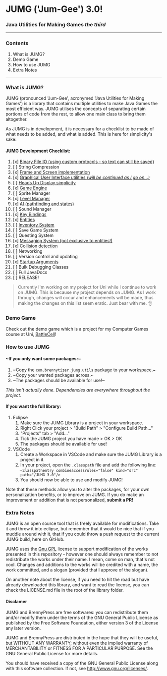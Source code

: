 # JUMG ('Jum-Gee') 3.0!
### Java Utilities for Making Games _the third_
<hr>

### Contents
 1. What is JUMG?
 2. Demo Game
 3. How to use JUMG
 4. Extra Notes
<hr>

### What is JUMG?
JUMG (pronounced 'Jum-Gee', acronymed 'Java Utilities for Making Games') is a library that contains multiple utilities to make Java Games the most efficient way. JUMG utilises the concepts of separating certain portions of code from the rest, to allow one main class to bring them altogether.

As JUMG is in development, it is necessary for a checklist to be made of what needs to be added, and what is added. This is here for simplicity's sake:

#### JUMG Development Checklist:
 1. [x] [Binary File IO (using custom protocols - so text can still be saved)](https://github.com/TheBrenny/JUMG-3.0/blob/master/src/com/thebrenny/jumg/util/FileIO.java)
 2. [ ] String Compression
 3. [x] [Frame and Screen implementation](https://github.com/TheBrenny/JUMG-3.0/blob/master/src/com/thebrenny/jumg/Display.java)
 4. [x] [Graphical User Interface utilities *(will be continued as I go on...)*](https://github.com/TheBrenny/JUMG-3.0/tree/master/src/com/thebrenny/jumg/gui)
 5. [ ] [Heads Up Display simplicity](https://github.com/TheBrenny/JUMG-3.0/tree/master/src/com/thebrenny/jumg/hud)
 6. [x] [Game Engine](https://github.com/TheBrenny/JUMG-3.0/blob/master/src/com/thebrenny/jumg/engine/Engine.java)
 7. [ ] Sprite Manager
 8. [x] [Level Manager](https://github.com/TheBrenny/JUMG-3.0/blob/master/src/com/thebrenny/jumg/level/Level.java)
 9. [x] [AI (pathfinding and states)](https://github.com/TheBrenny/JUMG-3.0/tree/master/src/com/thebrenny/jumg/entities/ai)
 10. [ ] Sound Manager
 11. [x] [Key Bindings](https://github.com/TheBrenny/JUMG-3.0/blob/master/src/com/thebrenny/jumg/input/KeyBindings.java)
 12. [x] [Entities](https://github.com/TheBrenny/JUMG-3.0/tree/master/src/com/thebrenny/jumg/entities)
 13. [ ] [Inventory System](https://github.com/TheBrenny/JUMG-3.0/tree/master/src/com/thebrenny/jumg/items)
 13. [ ] Save Game System
 14. [ ] Questing System
 15. [x] [Messaging System (not exclusive to entities!)](https://github.com/TheBrenny/JUMG-3.0/tree/master/src/com/thebrenny/jumg/entities/messaging)
 16. [x] [Collision detection](https://github.com/TheBrenny/JUMG-3.0/blob/master/src/com/thebrenny/jumg/level/Level.java#L229)
 17. [ ] Networking
 18. [ ] Version control and updating
 19. [x] [Startup Arguments](https://github.com/TheBrenny/JUMG-3.0/blob/master/src/com/thebrenny/jumg/util/ArgumentOrganizer.java)
 20. [ ] Bulk Debugging Classes
 21. [ ] Full JavaDocs
 22. [ ] RELEASE!

> Currently I'm working on my project for Uni while I continue to work on JUMG. This is because my project depends on JUMG. As I work through, changes will occur and enhancements will be made, thus making the changes on this list seem eratic. Just bear with me. :ok_hand:

### Demo Game
Check out the demo game which is a project for my Computer Games course at Uni, [BattleCell](https://github.com/TheBrenny/BattleCell)!

### How to use JUMG

#### ~If you only want some packages:~
 1. ~Copy the `com.brennytizer.jumg.utils` package to your workspace.~
 2. ~Copy your wanted packages across.~
 3. ~The packages should be available for use!~

_This isn't actually done. Dependencies are everywhere throughout the project._

#### If you want the full library:
 1. Eclipse
    1. Make sure the JUMG Library is a project in your workspace.
    2. Right Click your project > "Build Path" > "Configure Build Path..."
    3. "Projects" tab > "Add..."
    4. Tick the JUMG project you have made > OK > OK
    5. The packages should be available for use!
 2. VSCode
    1. Create a Workspace in VSCode and make sure the JUMG Library is a project in it.
    2. In your project, open the `.classpath` file and add the following line: `<classpathentry combineaccessrules="false" kind="src" path="/JUMG 3.0"/>`
    3. You should now be able to use and modify JUMG!

Note that these methods allow you to alter the packages, for your own personalization benefits, or to improve on JUMG. If you do make an improvement or addition that is not personalized, **submit a PR!**

### Extra Notes
JUMG is an open source tool that is freely available for modifications. Take it and throw it into eclipse, but remember that it would be nice that if you muddle around with it, that if you could throw a push request to the current JUMG build, here on GitHub.

JUMG uses the [Gnu GPL](http://www.gnu.org/licenses/gpl-3.0.txt) license to support modification of the works presented in this repository - however one should always remember to not redistribute the works under their name. I mean, come on man, that's not cool. Changes and additions to the works will be credited with a name, the work committed, and a slogan (provided that I approve of the slogan).

On another note about the license, if you need to hit the road but have already downloaded this library, and want to read the license, you can check the LICENSE.md file in the root of the library folder.

#### Disclamer
JUMG and BrennyPress are free softwares: you can
redistribute them and/or modify them under the terms of the
GNU General Public License as published by the Free Software
Foundation, either version 3 of the License any later
version.

JUMG and BrennyPress are distributed in the hope that they
will be useful, but WITHOUT ANY WARRANTY; without even the
implied warranty of MERCHANTABILITY or FITNESS FOR A
PARTICULAR PURPOSE. See the GNU General Public License for
more details.

You should have received a copy of the GNU General Public
License along with this software collection. If not, see
<http://www.gnu.org/licenses/>.
